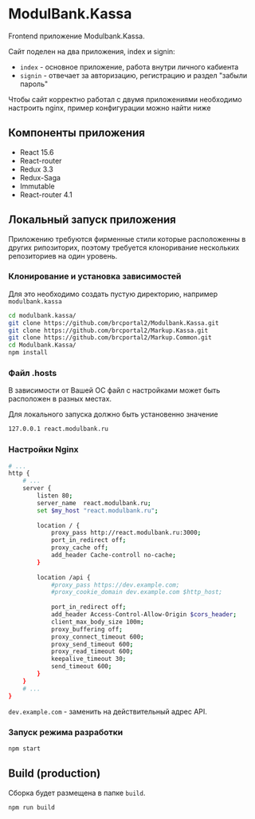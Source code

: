 # ModulBank.Kassa

Frontend приложение Modulbank.Kassa.

Сайт поделен на два приложения, index и signin:

* `index` - основное приложение, работа внутри личного кабиента 
* `signin` - отвечает за авторизацию, регистрацию и раздел "забыли пароль"

Чтобы сайт корректно работал с двумя приложениями необходимо настроить nginx, пример конфигурации можно найти ниже

## Компоненты приложения

* React 15.6
* React-router
* Redux 3.3
* Redux-Saga
* Immutable
* React-router 4.1

## Локальный запуск приложения

Приложению требуются фирменные стили которые расположенны в других рипозиторих, поэтому требуется клоноривание нескольких репозиториев на один уровень.

### Клонирование и установка зависимостей

Для это необходимо создать пустую директорию, например `modulbank.kassa`

```sh
cd modulbank.kassa/
git clone https://github.com/brcportal2/Modulbank.Kassa.git
git clone https://github.com/brcportal2/Markup.Kassa.git
git clone https://github.com/brcportal2/Markup.Common.git
cd Modulbank.Kassa/
npm install
```

### Файл .hosts

В зависимости от Вашей ОС файл с настройками может быть расположен в разных местах.

Для локального запуска должно быть установенно значение

```sh
127.0.0.1 react.modulbank.ru
```

### Настройки Nginx

```sh
# ...
http {
    # ...
    server {
        listen 80;
        server_name  react.modulbank.ru;
        set $my_host "react.modulbank.ru";
        
        location / {
            proxy_pass http://react.modulbank.ru:3000;
            port_in_redirect off;
            proxy_cache off;
            add_header Cache-controll no-cache;
        }
        
        location /api {
            #proxy_pass https://dev.example.com;
            #proxy_cookie_domain dev.example.com $http_host;            
        
            port_in_redirect off;
            add_header Access-Control-Allow-Origin $cors_header;
            client_max_body_size 100m;
            proxy_buffering off;
            proxy_connect_timeout 600;
            proxy_send_timeout 600;
            proxy_read_timeout 600;
            keepalive_timeout 30;
            send_timeout 600;
        }
    }
    # ...
}
```

`dev.example.com` - заменить на действительный адрес API.

### Запуск режима разработки

```sh
npm start
```

## Build (production)

Сборка будет размещена в папке `build`.

```sh
npm run build
```